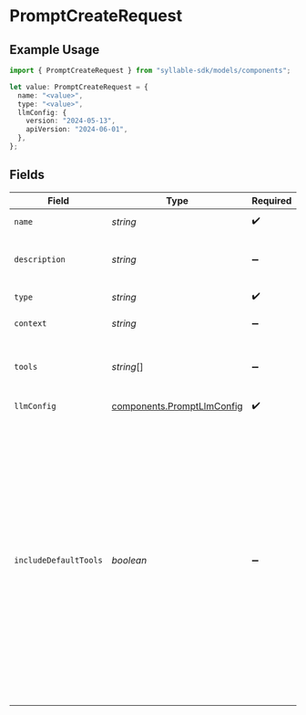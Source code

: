 # PromptCreateRequest

## Example Usage

```typescript
import { PromptCreateRequest } from "syllable-sdk/models/components";

let value: PromptCreateRequest = {
  name: "<value>",
  type: "<value>",
  llmConfig: {
    version: "2024-05-13",
    apiVersion: "2024-06-01",
  },
};
```

## Fields

| Field                                                                                                                                                                                                                                                         | Type                                                                                                                                                                                                                                                          | Required                                                                                                                                                                                                                                                      | Description                                                                                                                                                                                                                                                   |
| ------------------------------------------------------------------------------------------------------------------------------------------------------------------------------------------------------------------------------------------------------------- | ------------------------------------------------------------------------------------------------------------------------------------------------------------------------------------------------------------------------------------------------------------- | ------------------------------------------------------------------------------------------------------------------------------------------------------------------------------------------------------------------------------------------------------------- | ------------------------------------------------------------------------------------------------------------------------------------------------------------------------------------------------------------------------------------------------------------- |
| `name`                                                                                                                                                                                                                                                        | *string*                                                                                                                                                                                                                                                      | :heavy_check_mark:                                                                                                                                                                                                                                            | The prompt name                                                                                                                                                                                                                                               |
| `description`                                                                                                                                                                                                                                                 | *string*                                                                                                                                                                                                                                                      | :heavy_minus_sign:                                                                                                                                                                                                                                            | The description of the prompt                                                                                                                                                                                                                                 |
| `type`                                                                                                                                                                                                                                                        | *string*                                                                                                                                                                                                                                                      | :heavy_check_mark:                                                                                                                                                                                                                                            | The type of the prompt                                                                                                                                                                                                                                        |
| `context`                                                                                                                                                                                                                                                     | *string*                                                                                                                                                                                                                                                      | :heavy_minus_sign:                                                                                                                                                                                                                                            | The prompt text                                                                                                                                                                                                                                               |
| `tools`                                                                                                                                                                                                                                                       | *string*[]                                                                                                                                                                                                                                                    | :heavy_minus_sign:                                                                                                                                                                                                                                            | Names of tools to which the prompt has access                                                                                                                                                                                                                 |
| `llmConfig`                                                                                                                                                                                                                                                   | [components.PromptLlmConfig](../../models/components/promptllmconfig.md)                                                                                                                                                                                      | :heavy_check_mark:                                                                                                                                                                                                                                            | N/A                                                                                                                                                                                                                                                           |
| `includeDefaultTools`                                                                                                                                                                                                                                         | *boolean*                                                                                                                                                                                                                                                     | :heavy_minus_sign:                                                                                                                                                                                                                                            | Whether to include the default tools (`summary`, `hangup`) in the list of tools for the prompt. If you disable this during creation, you might want to disable it during updates as well, otherwise the default tools will be added when updating the prompt. |